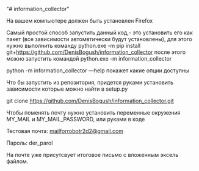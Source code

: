 "# information_collector" 

На вашем компьютере должен быть установлен Firefox 

Самый простой способ запустить данный код,- это установить его как пакет (все зависимости автомвтически будут установлены),
для этого нужно выполнить команду python.exe -m pip install git+https://github.com/DenisBogush/information_collector
после этого можно запустить командой python.exe -m information_collector

python -m information_collector —help
покажет какие опции доступны

Что бы запустить из репозитория, придется руками установить зависимости которые можно найти в setup.py

git clone https://github.com/DenisBogush/information_collector.git



Чтобы поменять почту нужно установить переменные окружения MY_MAIL и MY_MAIL_PASSWORD, или руками в коде

Тестовая почта: mailforrobotr2d2@gmail.com

Пароль: der_parol

На почте уже присутсвует итоговое письмо с вложенным эксель файлом. 
